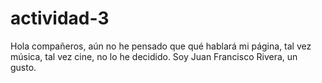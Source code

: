 # actividad-3
Hola compañeros, aún no he pensado que qué hablará mi página, tal vez música, tal vez cine, no lo he decidido. Soy Juan Francisco Rivera, un gusto.
